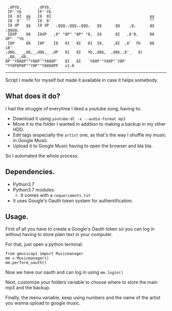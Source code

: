 ```
 ,dPYb,       ,dPYb,                                                         
 IP'`Yb       IP'`Yb                                                         
 I8  8I  gg   I8  8I                                           gg            
 I8  8'  ""   I8  8'                                           ""            
 I8 dP   gg   I8 dP   ,ggg,,ggg,,ggg,   gg      gg    ,g,      gg     ,gggg, 
 I8dP    88   I8dP   ,8" "8P" "8P" "8,  I8      8I   ,8'8,     88    dP"  "Yb
 I8P     88   I8P    I8   8I   8I   8I  I8,    ,8I  ,8'  Yb    88   i8'      
,d8b,_ _,88,_,d8b,_ ,dP   8I   8I   Yb,,d8b,  ,d8b,,8'_   8) _,88,_,d8,_    _
8P'"Y888P""Y88P'"Y888P'   8I   8I   `Y88P'"Y88P"`Y8P' "YY8P8P8P""Y8P""Y8888PP	v1.0
```
---

Script I made for myself but made it available in case it helps somebody.

## What does it do?
I had the struggle of everytime I liked a youtube song, having to:
* Download it using `youtube-dl -x --audio-format mp3`
* Move it to the folder I wanted in addition to making a backup in my other HDD.
* Edit tags (especially the `artist` one, as that's the way I shuffle my music in Google Music.
* Upload it to Google Music having to open the browser and bla bla.

So I automated the whole process.

## Dependencies.
* Python3.7
* Python3.7 modules:
	* It comes with a `requeriments.txt` 
* It uses Google's Oauth token system for authentification.
## Usage.
First of all you have to create a Google's Oauth token so you can log in without having to store plain text in your computer.

For that, just open a python terminal:
```
from gmusicapi import Musicmanager
mm = Musicmanager()
mm.perform_oauth()
```
Now we have our oauth and can log in using `mm.login()`

Next, customize your folders variable to choose where to store the main mp3 and the backup.

Finally, the menu variable, keep using numbers and the name of the artist you wanna upload to google music.


